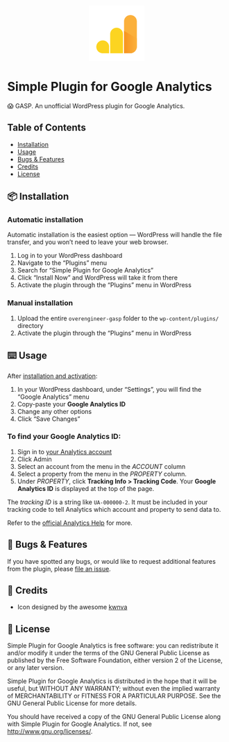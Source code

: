 <p align="center">
    <img width="128" height="128" src="https://raw.githubusercontent.com/over-engineer/gasp/master/assets/icon-128x128.png" />
</p>

# Simple Plugin for Google Analytics
😱 GASP. An unofficial WordPress plugin for Google Analytics.

## Table of Contents

* [Installation](#-installation)
* [Usage](#-usage)
* [Bugs & Features](#-bugs--features)
* [Credits](#-credits)
* [License](#-license)

## 📦 Installation

### Automatic installation

Automatic installation is the easiest option — WordPress will handle the file transfer, and you won’t need to leave your web browser.

1. Log in to your WordPress dashboard
2. Navigate to the “Plugins” menu
3. Search for “Simple Plugin for Google Analytics”
4. Click “Install Now” and WordPress will take it from there
5. Activate the plugin through the “Plugins” menu in WordPress

### Manual installation

1. Upload the entire `overengineer-gasp` folder to the `wp-content/plugins/` directory
2. Activate the plugin through the “Plugins” menu in WordPress

## ⌨️ Usage

After [installation and activation](#-installation):

1. In your WordPress dashboard, under “Settings”, you will find the “Google Analytics” menu
2. Copy-paste your **Google Analytics ID**
3. Change any other options
4. Click “Save Changes”

### To find your Google Analytics ID:

1. Sign in to [your Analytics account](https://analytics.google.com/)
2. Click Admin
3. Select an account from the menu in the *ACCOUNT* column
4. Select a property from the menu in the *PROPERTY* column.
5. Under *PROPERTY*, click **Tracking Info > Tracking Code**. Your **Google Analytics ID** is displayed at the top of the page.

The *tracking ID* is a string like `UA-000000-2`. It must be included in your tracking code to tell Analytics which account and property to send data to.

Refer to the [official Analytics Help](https://support.google.com/analytics/answer/1008080?hl=en#GAID) for more.

## 🐞 Bugs & Features

If you have spotted any bugs, or would like to request additional features from the plugin, please [file an issue](https://github.com/over-engineer/gasp/issues).

## 📙 Credits

- Icon designed by the awesome [kwnva](https://kwnva.design/)

## 📖 License

Simple Plugin for Google Analytics is free software: you can redistribute it and/or modify
it under the terms of the GNU General Public License as published by
the Free Software Foundation, either version 2 of the License, or
any later version.

Simple Plugin for Google Analytics is distributed in the hope that it will be useful,
but WITHOUT ANY WARRANTY; without even the implied warranty of
MERCHANTABILITY or FITNESS FOR A PARTICULAR PURPOSE. See the
GNU General Public License for more details.

You should have received a copy of the GNU General Public License
along with Simple Plugin for Google Analytics. If not, see <http://www.gnu.org/licenses/>.
